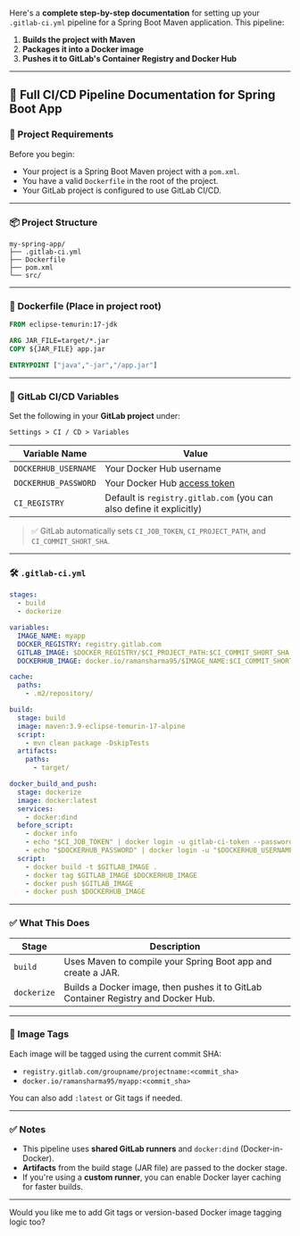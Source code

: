 Here's a **complete step-by-step documentation** for setting up your `.gitlab-ci.yml` pipeline for a Spring Boot Maven application. This pipeline:

1. **Builds the project with Maven**
2. **Packages it into a Docker image**
3. **Pushes it to GitLab's Container Registry and Docker Hub**

---

## 🚀 Full CI/CD Pipeline Documentation for Spring Boot App

### 📁 Project Requirements

Before you begin:

- Your project is a Spring Boot Maven project with a `pom.xml`.
- You have a valid `Dockerfile` in the root of the project.
- Your GitLab project is configured to use GitLab CI/CD.

---

### 📦 Project Structure

```
my-spring-app/
├── .gitlab-ci.yml
├── Dockerfile
├── pom.xml
└── src/
```

---

### 🐳 Dockerfile (Place in project root)

```dockerfile
FROM eclipse-temurin:17-jdk

ARG JAR_FILE=target/*.jar
COPY ${JAR_FILE} app.jar

ENTRYPOINT ["java","-jar","/app.jar"]
```

---

### 🔐 GitLab CI/CD Variables

Set the following in your **GitLab project** under:

```
Settings > CI / CD > Variables
```

| Variable Name      | Value                                    |
|--------------------|------------------------------------------|
| `DOCKERHUB_USERNAME` | Your Docker Hub username                |
| `DOCKERHUB_PASSWORD` | Your Docker Hub [access token](https://hub.docker.com/settings/security) |
| `CI_REGISTRY`        | Default is `registry.gitlab.com` (you can also define it explicitly) |

> ✅ GitLab automatically sets `CI_JOB_TOKEN`, `CI_PROJECT_PATH`, and `CI_COMMIT_SHORT_SHA`.

---

### 🛠 `.gitlab-ci.yml`

```yaml
stages:
  - build
  - dockerize

variables:
  IMAGE_NAME: myapp
  DOCKER_REGISTRY: registry.gitlab.com
  GITLAB_IMAGE: $DOCKER_REGISTRY/$CI_PROJECT_PATH:$CI_COMMIT_SHORT_SHA
  DOCKERHUB_IMAGE: docker.io/ramansharma95/$IMAGE_NAME:$CI_COMMIT_SHORT_SHA

cache:
  paths:
    - .m2/repository/

build:
  stage: build
  image: maven:3.9-eclipse-temurin-17-alpine
  script:
    - mvn clean package -DskipTests
  artifacts:
    paths:
      - target/

docker_build_and_push:
  stage: dockerize
  image: docker:latest
  services:
    - docker:dind
  before_script:
    - docker info
    - echo "$CI_JOB_TOKEN" | docker login -u gitlab-ci-token --password-stdin $CI_REGISTRY
    - echo "$DOCKERHUB_PASSWORD" | docker login -u "$DOCKERHUB_USERNAME" --password-stdin
  script:
    - docker build -t $GITLAB_IMAGE .
    - docker tag $GITLAB_IMAGE $DOCKERHUB_IMAGE
    - docker push $GITLAB_IMAGE
    - docker push $DOCKERHUB_IMAGE
```

---

### ✅ What This Does

| Stage         | Description                                                                 |
|---------------|-----------------------------------------------------------------------------|
| `build`       | Uses Maven to compile your Spring Boot app and create a JAR.               |
| `dockerize`   | Builds a Docker image, then pushes it to GitLab Container Registry and Docker Hub. |

---

### 🔎 Image Tags

Each image will be tagged using the current commit SHA:
- `registry.gitlab.com/groupname/projectname:<commit_sha>`
- `docker.io/ramansharma95/myapp:<commit_sha>`

You can also add `:latest` or Git tags if needed.

---

### ✅ Notes

- This pipeline uses **shared GitLab runners** and `docker:dind` (Docker-in-Docker).
- **Artifacts** from the build stage (JAR file) are passed to the docker stage.
- If you're using a **custom runner**, you can enable Docker layer caching for faster builds.

---

Would you like me to add Git tags or version-based Docker image tagging logic too?
